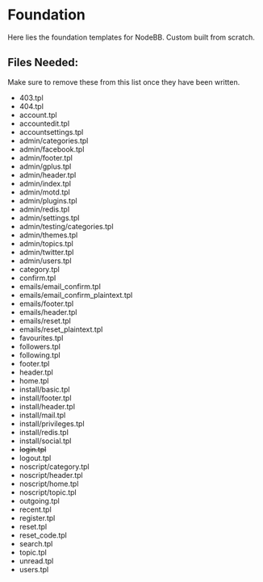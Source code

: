# Foundation
Here lies the foundation templates for NodeBB. Custom built from scratch.

## Files Needed:

Make sure to remove these from this list once they have been written.

* 403.tpl
* 404.tpl
* account.tpl
* accountedit.tpl
* accountsettings.tpl
* admin/categories.tpl
* admin/facebook.tpl
* admin/footer.tpl
* admin/gplus.tpl
* admin/header.tpl
* admin/index.tpl
* admin/motd.tpl
* admin/plugins.tpl
* admin/redis.tpl
* admin/settings.tpl
* admin/testing/categories.tpl
* admin/themes.tpl
* admin/topics.tpl
* admin/twitter.tpl
* admin/users.tpl
* category.tpl
* confirm.tpl
* emails/email_confirm.tpl
* emails/email_confirm_plaintext.tpl
* emails/footer.tpl
* emails/header.tpl
* emails/reset.tpl
* emails/reset_plaintext.tpl
* favourites.tpl
* followers.tpl
* following.tpl
* footer.tpl
* header.tpl
* home.tpl
* install/basic.tpl
* install/footer.tpl
* install/header.tpl
* install/mail.tpl
* install/privileges.tpl
* install/redis.tpl
* install/social.tpl
* ~~login.tpl~~
* logout.tpl
* noscript/category.tpl
* noscript/header.tpl
* noscript/home.tpl
* noscript/topic.tpl
* outgoing.tpl
* recent.tpl
* register.tpl
* reset.tpl
* reset_code.tpl
* search.tpl
* topic.tpl
* unread.tpl
* users.tpl

